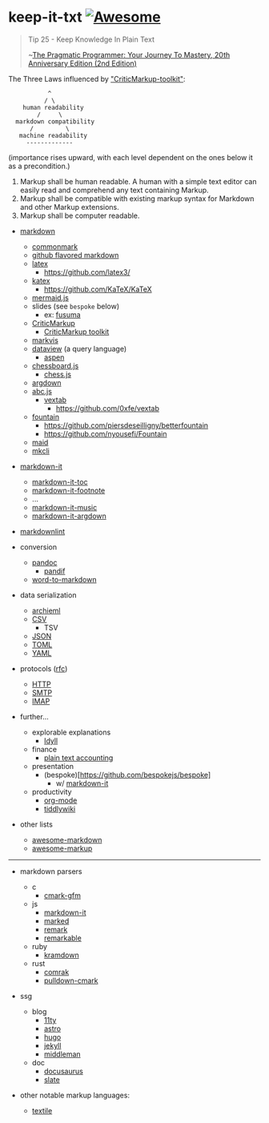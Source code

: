 # keep-it-txt [![Awesome](https://awesome.re/badge.svg)](https://awesome.re)

> Tip 25 - Keep Knowledge In Plain Text
> 
> ~<a target="_blank" href="https://www.amazon.com/gp/product/0135957052/ref=as_li_tl?ie=UTF8&camp=1789&creative=9325&creativeASIN=0135957052&linkCode=as2&tag=short2things-20&linkId=bdde2090bcfb3998e38a000d2e2cfc7a">The Pragmatic Programmer: Your Journey To Mastery, 20th Anniversary Edition (2nd Edition)</a>

The Three Laws influenced by ["CriticMarkup-toolkit"](https://github.com/CriticMarkup/CriticMarkup-toolkit#the-three-laws):

```
           ^
          / \
    human readability
        /     \	
  markdown compatibility
      /         \
   machine readability
     -------------
```

(importance rises upward, with each level dependent on the ones below it as a precondition.)

1. Markup shall be human readable. A human with a simple text editor can easily read and comprehend any text containing Markup.
2. Markup shall be compatible with existing markup syntax for Markdown and other Markup extensions.
3. Markup shall be computer readable.


- [markdown](https://github.com/mundimark/awesome-markdown)
  - [commonmark](https://spec.commonmark.org/)
  - [github flavored markdown](https://github.github.com/gfm/)
  - [latex](https://www.latex-project.org/)
  	- https://github.com/latex3/
  - [katex](https://katex.org/)
  	- https://github.com/KaTeX/KaTeX
  - [mermaid.js](https://github.com/mermaid-js/mermaid)
  - slides (see `bespoke` below)
  	- ex: [fusuma](https://github.com/hiroppy/fusuma)
  - [CriticMarkup](https://github.com/CriticMarkup/CriticMarkup-toolkit/)
  	- [CriticMarkup toolkit](https://github.com/CriticMarkup/CriticMarkup-toolkit)
  - [markvis](https://github.com/geekplux/markvis)
  - [dataview](https://github.com/blacksmithgu/obsidian-dataview) (a query language)
  	- [aspen](https://github.com/thepeergroup/aspen)
  - [chessboard.js](https://github.com/oakmac/chessboardjs/)
  	- [chess.js](https://github.com/jhlywa/chess.js)
  - [argdown](https://argdown.org/)
  - [abc.js](https://github.com/paulrosen/abcjs)
	- [vextab](https://vexflow.com/vextab/)
		- https://github.com/0xfe/vextab
  - [fountain](https://fountain.io/)
  	- https://github.com/piersdeseilligny/betterfountain
  	- https://github.com/nyousefi/Fountain
  - [maid](https://github.com/egoist/maid)
  - [mkcli](https://github.com/mkdoc/mkcli)
- [markdown-it](https://github.com/markdown-it/markdown-it)
	- [markdown-it-toc](https://github.com/jonschlinkert/markdown-toc)
	- [markdown-it-footnote](https://github.com/markdown-it/markdown-it-footnote)
	- ...
	- [markdown-it-music](https://github.com/music-markdown/markdown-it-music)
	- [markdown-it-argdown](https://github.com/christianvoigt/argdown/tree/master/packages/argdown-markdown-it-plugin)

- [markdownlint](https://github.com/DavidAnson/markdownlint)

- conversion
	- [pandoc](https://github.com/jgm/pandoc)
		- [pandif](https://github.com/davidar/pandiff)
	- [word-to-markdown](https://github.com/benbalter/word-to-markdown)

- data serialization
 	- [archieml](http://archieml.org/)
	- [CSV](https://www.loc.gov/preservation/digital/formats/fdd/fdd000323.shtml)
	  - TSV
	- [JSON](https://www.json.org/json-en.html)
	- [TOML](https://toml.io/en/)
	- [YAML](https://yaml.org/spec/)

- protocols ([rfc](https://www.rfc-editor.org/rfc/rfc-index.txt))
	- [HTTP](https://www.rfc-editor.org/rfc/rfc9110)
	- [SMTP](https://www.rfc-editor.org/rfc/rfc5321)
	- [IMAP](https://www.rfc-editor.org/rfc/rfc3501)

- further...
	- explorable explanations
		- [Idyll](https://github.com/idyll-lang/idyll)
	- finance
		- [plain text accounting](https://plaintextaccounting.org/)
	- presentation
		- (bespoke)[https://github.com/bespokejs/bespoke]
			- w/ [markdown-it](https://github.com/fegemo/bespoke-markdownit)
	- productivity
		- [org-mode](https://orgmode.org/)
		- [tiddlywiki](https://tiddlywiki.com/)


- other lists
	- [awesome-markdown](https://github.com/mundimark/awesome-markdown)
	- [awesome-markup](https://github.com/croqaz/awesome-markup)

---

- markdown parsers
	- c
		- [cmark-gfm](https://github.com/github/cmark-gfm)
	- js
		- [markdown-it](https://github.com/markdown-it/markdown-it)
		- [marked](https://github.com/markedjs/marked)
		- [remark](https://github.com/remarkjs/remark)
		- [remarkable](https://github.com/jonschlinkert/remarkable)
	- ruby
		- [kramdown](https://github.com/gettalong/kramdown)
	- rust
		- [comrak](https://github.com/kivikakk/comrak)
		- [pulldown-cmark](https://github.com/raphlinus/pulldown-cmark)

- ssg
	- blog
		- [11ty](https://www.11ty.dev/)
		- [astro](https://astro.build/)
		- [hugo](https://gohugo.io/)
		- [jekyll](https://jekyllrb.com/)
		- [middleman](https://github.com/middleman/middleman)
	- doc
		- [docusaurus](https://docusaurus.io/)
		- [slate](https://github.com/slatedocs/slate)

- other notable markup languages:
	- [textile](https://textile-lang.com/)
